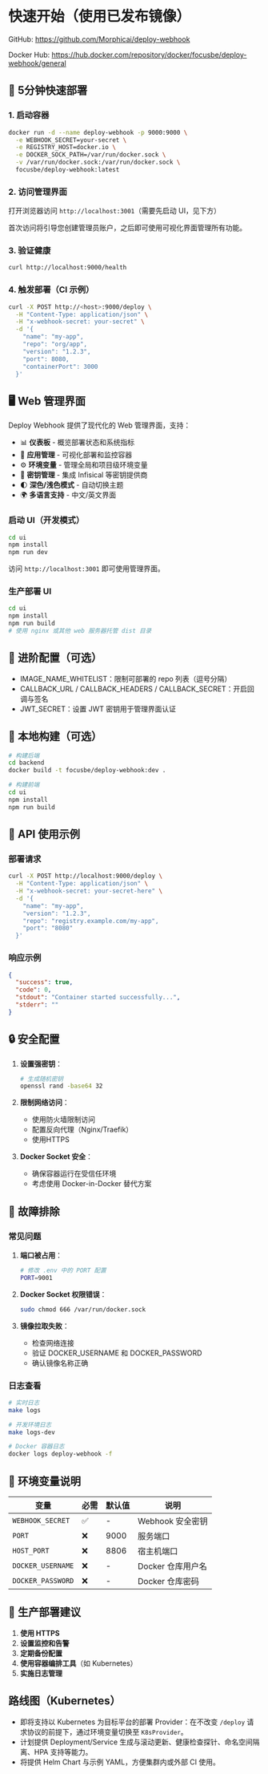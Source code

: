 # 快速开始（使用已发布镜像）

GitHub: https://github.com/Morphicai/deploy-webhook

Docker Hub: https://hub.docker.com/repository/docker/focusbe/deploy-webhook/general

## 🚀 5分钟快速部署

### 1. 启动容器
```bash
docker run -d --name deploy-webhook -p 9000:9000 \
  -e WEBHOOK_SECRET=your-secret \
  -e REGISTRY_HOST=docker.io \
  -e DOCKER_SOCK_PATH=/var/run/docker.sock \
  -v /var/run/docker.sock:/var/run/docker.sock \
  focusbe/deploy-webhook:latest
```

### 2. 访问管理界面
打开浏览器访问 `http://localhost:3001`（需要先启动 UI，见下方）

首次访问将引导您创建管理员账户，之后即可使用可视化界面管理所有功能。

### 3. 验证健康
```bash
curl http://localhost:9000/health
```

### 4. 触发部署（CI 示例）
```bash
curl -X POST http://<host>:9000/deploy \
  -H "Content-Type: application/json" \
  -H "x-webhook-secret: your-secret" \
  -d '{
    "name": "my-app",
    "repo": "org/app",
    "version": "1.2.3",
    "port": 8080,
    "containerPort": 3000
  }'
```

## 🖥️ Web 管理界面

Deploy Webhook 提供了现代化的 Web 管理界面，支持：

- 📊 **仪表板** - 概览部署状态和系统指标
- 🚀 **应用管理** - 可视化部署和监控容器
- ⚙️ **环境变量** - 管理全局和项目级环境变量
- 🔑 **密钥管理** - 集成 Infisical 等密钥提供商
- 🌓 **深色/浅色模式** - 自动切换主题
- 🌍 **多语言支持** - 中文/英文界面

### 启动 UI（开发模式）

```bash
cd ui
npm install
npm run dev
```

访问 `http://localhost:3001` 即可使用管理界面。

### 生产部署 UI

```bash
cd ui
npm install
npm run build
# 使用 nginx 或其他 web 服务器托管 dist 目录
```

## 🔧 进阶配置（可选）

- IMAGE_NAME_WHITELIST：限制可部署的 repo 列表（逗号分隔）
- CALLBACK_URL / CALLBACK_HEADERS / CALLBACK_SECRET：开启回调与签名
- JWT_SECRET：设置 JWT 密钥用于管理界面认证

## 🐳 本地构建（可选）

```bash
# 构建后端
cd backend
docker build -t focusbe/deploy-webhook:dev .

# 构建前端
cd ui
npm install
npm run build
```

## 📡 API 使用示例

### 部署请求
```bash
curl -X POST http://localhost:9000/deploy \
  -H "Content-Type: application/json" \
  -H "x-webhook-secret: your-secret-here" \
  -d '{
    "name": "my-app",
    "version": "1.2.3",
    "repo": "registry.example.com/my-app",
    "port": "8080"
  }'
```

### 响应示例
```json
{
  "success": true,
  "code": 0,
  "stdout": "Container started successfully...",
  "stderr": ""
}
```

## 🔒 安全配置

1. **设置强密钥**：
   ```bash
   # 生成随机密钥
   openssl rand -base64 32
   ```

2. **限制网络访问**：
   - 使用防火墙限制访问
   - 配置反向代理（Nginx/Traefik）
   - 使用HTTPS

3. **Docker Socket 安全**：
   - 确保容器运行在受信任环境
   - 考虑使用 Docker-in-Docker 替代方案

## 🐛 故障排除

### 常见问题

1. **端口被占用**：
   ```bash
   # 修改 .env 中的 PORT 配置
   PORT=9001
   ```

2. **Docker Socket 权限错误**：
   ```bash
   sudo chmod 666 /var/run/docker.sock
   ```

3. **镜像拉取失败**：
   - 检查网络连接
   - 验证 DOCKER_USERNAME 和 DOCKER_PASSWORD
   - 确认镜像名称正确

### 日志查看
```bash
# 实时日志
make logs

# 开发环境日志
make logs-dev

# Docker 容器日志
docker logs deploy-webhook -f
```

## 📝 环境变量说明

| 变量 | 必需 | 默认值 | 说明 |
|------|------|--------|------|
| `WEBHOOK_SECRET` | ✅ | - | Webhook 安全密钥 |
| `PORT` | ❌ | 9000 | 服务端口 |
| `HOST_PORT` | ❌ | 8806 | 宿主机端口 |
| `DOCKER_USERNAME` | ❌ | - | Docker 仓库用户名 |
| `DOCKER_PASSWORD` | ❌ | - | Docker 仓库密码 |

## 🚀 生产部署建议

1. **使用 HTTPS**
2. **设置监控和告警**
3. **定期备份配置**
4. **使用容器编排工具**（如 Kubernetes）
5. **实施日志管理**

## 路线图（Kubernetes）

- 即将支持以 Kubernetes 为目标平台的部署 Provider：在不改变 `/deploy` 请求协议的前提下，通过环境变量切换至 `K8sProvider`。
- 计划提供 Deployment/Service 生成与滚动更新、健康检查探针、命名空间隔离、HPA 支持等能力。
- 将提供 Helm Chart 与示例 YAML，方便集群内或外部 CI 使用。
